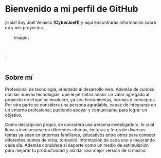 # Bienvenido a mi perfil de GitHub

¡Hola! Soy Joel Velasco **(CyberJoel1)** y aquí encontrarás información sobre mí y mis proyectos.

<div align="center" style="width: 100px; height: 100px;">  <img src="https://avatars.githubusercontent.com/u/68552274?s=96&v=4" alt="Imagen de perfil" width="150" height="150" style="border-radius: 50%;" />  </div>

## Sobre mí
Profesional de tecnología, orientado al desarrollo web. Además de curioso con las nuevas tecnologías, que le permitan añadir un valor agregado al proyecto en el que se involucre, ya sea herramientas, normas y conceptos. Por otra parte se considera una persona agradable, capaz de integrarse en un entorno profesional, pudiendo apoyar y comunicarse para lograr un objetivo.

Como descripción propia, se considera una persona investigadora, lo cuál lleva a involucrarse en diferentes charlas, lecturas y foros de diversos temas ya sean en entornos familiares, educativos entre otros para conocer diferentes puntos de vista, tomando información de cada uno y mejorando cada día. Además considera al deporte como un medio de estimulación para mejorar tu productividad y así dar una mejor versión de si mismo.
